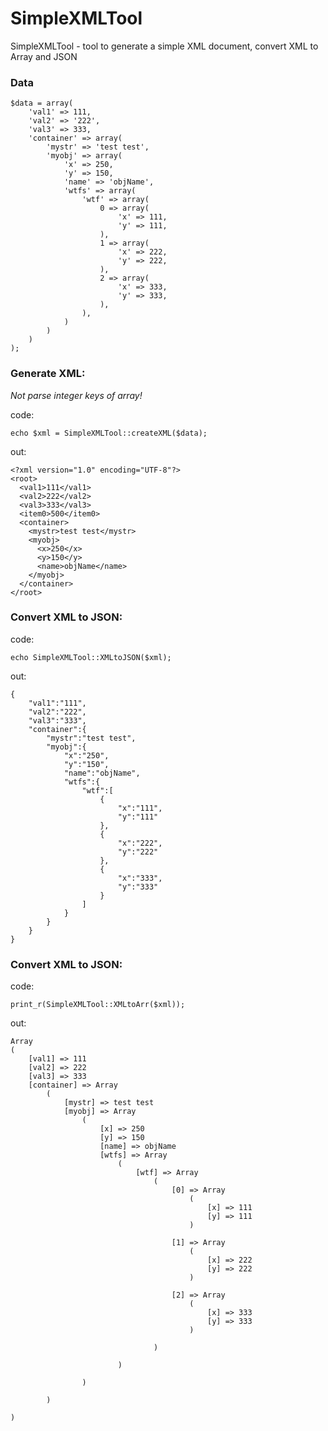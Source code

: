 # SimpleXMLTool
SimpleXMLTool - tool to generate a simple XML document, convert XML to Array and JSON

### Data

    $data = array(
        'val1' => 111,
        'val2' => '222',
        'val3' => 333,
        'container' => array(
            'mystr' => 'test test',
            'myobj' => array(
                'x' => 250,
                'y' => 150,
                'name' => 'objName',
                'wtfs' => array(
                    'wtf' => array(
                        0 => array(
                            'x' => 111,
                            'y' => 111,
                        ),
                        1 => array(
                            'x' => 222,
                            'y' => 222,
                        ),
                        2 => array(
                            'x' => 333,
                            'y' => 333,
                        ),
                    ),
                )
            )
        )
    );

### Generate XML:

_Not parse integer keys of array!_

code:

    echo $xml = SimpleXMLTool::createXML($data);

out:

    <?xml version="1.0" encoding="UTF-8"?>
    <root>
      <val1>111</val1>
      <val2>222</val2>
      <val3>333</val3>
      <item0>500</item0>
      <container>
        <mystr>test test</mystr>
        <myobj>
          <x>250</x>
          <y>150</y>
          <name>objName</name>
        </myobj>
      </container>
    </root>

### Convert XML to JSON:

code:    
    
    echo SimpleXMLTool::XMLtoJSON($xml);

out:
    
    {
        "val1":"111",
        "val2":"222",
        "val3":"333",
        "container":{
            "mystr":"test test",
            "myobj":{
                "x":"250",
                "y":"150",
                "name":"objName",
                "wtfs":{
                    "wtf":[
                        {
                            "x":"111",
                            "y":"111"
                        },
                        {
                            "x":"222",
                            "y":"222"
                        },
                        {
                            "x":"333",
                            "y":"333"
                        }
                    ]
                }
            }
        }
    }
    
### Convert XML to JSON:

code:    
 
    print_r(SimpleXMLTool::XMLtoArr($xml));

out:
    
    Array
    (
        [val1] => 111
        [val2] => 222
        [val3] => 333
        [container] => Array
            (
                [mystr] => test test
                [myobj] => Array
                    (
                        [x] => 250
                        [y] => 150
                        [name] => objName
                        [wtfs] => Array
                            (
                                [wtf] => Array
                                    (
                                        [0] => Array
                                            (
                                                [x] => 111
                                                [y] => 111
                                            )
    
                                        [1] => Array
                                            (
                                                [x] => 222
                                                [y] => 222
                                            )
    
                                        [2] => Array
                                            (
                                                [x] => 333
                                                [y] => 333
                                            )
    
                                    )
    
                            )
    
                    )
    
            )
    
    )